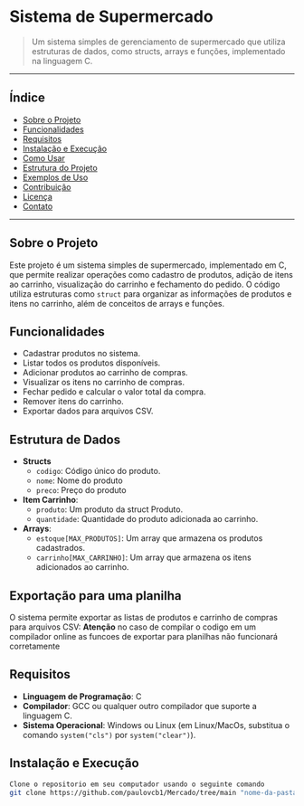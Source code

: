 # Sistema de Supermercado

> Um sistema simples de gerenciamento de supermercado que utiliza estruturas de dados, como structs, arrays e funções, implementado na linguagem C.

---

## Índice

- [Sobre o Projeto](#sobre-o-projeto)
- [Funcionalidades](#funcionalidades)
- [Requisitos](#requisitos)
- [Instalação e Execução](#instalacao-e-execucao)
- [Como Usar](#como-usar)
- [Estrutura do Projeto](#estrutura-do-projeto)
- [Exemplos de Uso](#exemplos-de-uso)
- [Contribuição](#contribuicao)
- [Licença](#licenca)
- [Contato](#contato)

---

## Sobre o Projeto

Este projeto é um sistema simples de supermercado, implementado em C, que permite realizar operações como cadastro de produtos, adição de itens ao carrinho, visualização do carrinho e fechamento do pedido. O código utiliza estruturas como `struct` para organizar as informações de produtos e itens no carrinho, além de conceitos de arrays e funções.

## Funcionalidades

- Cadastrar produtos no sistema.
- Listar todos os produtos disponíveis.
- Adicionar produtos ao carrinho de compras.
- Visualizar os itens no carrinho de compras.
- Fechar pedido e calcular o valor total da compra.
- Remover itens do carrinho.
- Exportar dados para arquivos CSV.

## Estrutura de Dados

- **Structs**
  - `codigo`: Código único do produto.
  - `nome`: Nome do produto
  - `preco`: Preço do produto
- **Item Carrinho**:
  - `produto`: Um produto da struct Produto.
  - `quantidade`: Quantidade do produto adicionada ao carrinho.
- **Arrays**:
  - `estoque[MAX_PRODUTOS]`: Um array que armazena os produtos cadastrados.
  - `carrinho[MAX_CARRINHO]`: Um array que armazena os itens adicionados ao carrinho.
 
## Exportação para uma planilha
O sistema permite exportar as listas de produtos e carrinho de compras para arquivos CSV:
**Atenção** no caso de compilar o codigo em um compilador online as funcoes de exportar para planilhas não funcionará corretamente

## Requisitos

- **Linguagem de Programação**: C
- **Compilador**: GCC ou qualquer outro compilador que suporte a linguagem C.
- **Sistema Operacional**: Windows ou Linux (em Linux/MacOs, substitua o comando `system("cls")` por `system("clear")`).

## Instalação e Execução

```Bash
Clone o repositorio em seu computador usando o seguinte comando
git clone https://github.com/paulovcb1/Mercado/tree/main "nome-da-pasta"




